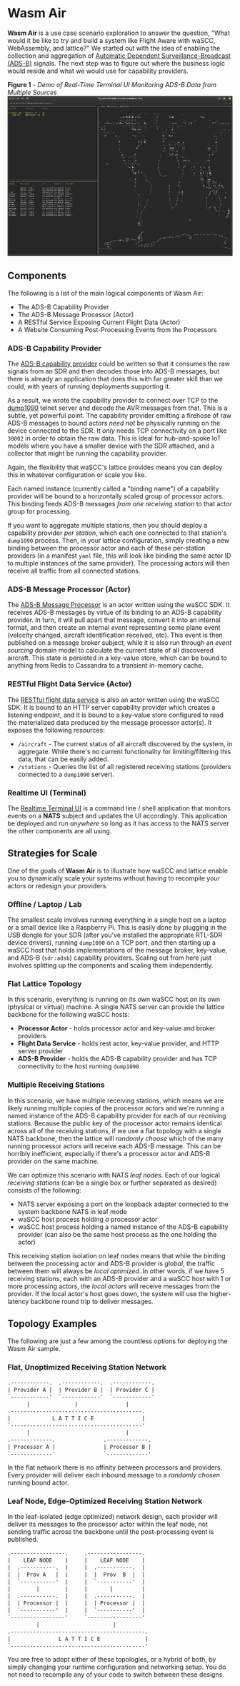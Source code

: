 # Wasm Air

**Wasm Air** is a use case scenario exploration to answer the question, "What would it be like to try and build a system like Flight Aware with waSCC, WebAssembly, and lattice?" We started out with the idea of enabling the collection and aggregation of [Automatic Dependent Surveillance-Broadcast (ADS-B)](https://www.faa.gov/nextgen/programs/adsb/faq/) signals. The next step was to figure out where the business logic would reside and what we would use for capability providers.

**Figure 1** - _Demo of Real-Time Terminal UI Monitoring ADS-B Data from Multiple Sources_
![Terminal Demo](./wasmair_demo.png)

## Components

The following is a list of the main logical components of Wasm Air:

* The ADS-B Capability Provider
* The ADS-B Message Processor (Actor)
* A RESTful Service Exposing Current Flight Data (Actor)
* A Website Consuming Post-Processing Events from the Processors

### ADS-B Capability Provider

The [ADS-B capability provider](./adsb-provider/) could be written so that it consumes the raw signals from an SDR and then decodes those into ADS-B messages, but there is already an application that does this with far greater skill than we could, with years of running deployments supporting it.

As a result, we wrote the capability provider to connect over TCP to the [dump1090](https://github.com/MalcolmRobb/dump1090) telnet server and decode the AVR messages from that. This is a subtle, yet powerful point. The capability provider emitting a firehose of raw ADS-B messages to bound actors _need not_ be physically running on the device connected to the SDR. It _only_ needs TCP connectivity on a port like `30002` in order to obtain the raw data. This is ideal for hub-and-spoke IoT models where you have a smaller device with the SDR attached, and a collector that might be running the capability provider.

Again, the flexibility that waSCC's lattice provides means you can deploy this in whatever configuration or scale you like.

Each named instance (currently called a "binding name") of a capability provider will be bound to a horizontally scaled group of processor actors. This binding feeds ADS-B messages _from one receiving station_ to that actor group for processing.

If you want to aggregate multiple stations, then you should deploy a capability provider _per station_, which each one connected to that station's `dump1090` process. Then, in your lattice configuration, simply creating a new binding between the processor actor and each of these per-station providers (in a manifest `yaml` file, this will look like binding the same actor ID to multiple instances of the same provider). The processing actors will then receive all traffic from all connected stations.

### ADS-B Message Processor (Actor)

The [ADS-B Message Processor](./adsb-processor) is an actor written using the waSCC SDK. It receives ADS-B messages by virtue of its binding to an ADS-B capability provider. In turn, it will pull apart that message, convert it into an internal format, and then create an internal _event_ representing some plane event (velocity changed, aircraft identification received, etc). This event is then published on a message broker subject, while it is also run through an _event sourcing_ domain model to calculate the current state of all discovered aircraft. This state is persisted in a key-value store, which can be bound to anything from Redis to Cassandra to a transient in-memory cache.

### RESTful Flight Data Service (Actor)

The [RESTful flight data service](./wasmair-rest) is also an actor written using the waSCC SDK. It is bound to an HTTP server capability provider which creates a listening endpoint, and it is bound to a key-value store configured to read the materialized data produced by the message processor actor(s). It exposes the following resources:

* `/aircraft` - The current status of all aircraft discovered by the system, in aggregate. While there's no current functionality for limiting/filtering this data, that can be easily added.
* `/stations` - Queries the list of all registered receiving stations (providers connected to a `dump1090` server).

### Realtime UI (Terminal)

The [Realtime Terminal UI](./terminal-ui) is a command line / shell application that monitors events on a **NATS** subject and updates
the UI accordingly. This application be deployed and run _anywhere_ so long as it has access to the NATS server the other components
are all using. 

## Strategies for Scale

One of the goals of **Wasm Air** is to illustrate how waSCC and lattice enable you to dynamically scale your systems without having to recompile your actors or redesign your providers.

### Offline / Laptop / Lab

The smallest scale involves running everything in a single host on a laptop or a small device like a Raspberry Pi. This is easily done by plugging in the USB dongle for your SDR (after you've installed the appropriate RTL-SDR device drivers), running `dump1090` on a TCP port, and then starting up a waSCC host that holds implementations of the message broker, key-value, and ADS-B (`sdr:adsb`) capability providers. Scaling out from here just involves splitting up the components and scaling them independently.

### Flat Lattice Topology

In this scenario, everything is running on its own waSCC host on its own (physical or virtual) machine. A single NATS server can provide the lattice backbone for the following waSCC hosts:

* **Processor Actor** - holds processor actor and key-value and broker providers
* **Flight Data Service** - holds rest actor, key-value provider, and HTTP server provider
* **ADS-B Provider** - holds the ADS-B capability provider and has TCP connectivity to the host running `dump1090`

### Multiple Receiving Stations

In this scenario, we have multiple receiving stations, which means we are likely running multiple copies of the processor actors and we're running a named instance of the ADS-B capability provider for each of our receiving stations. Because the public key of the processor actor remains identical across all of the receiving stations, if we use a flat topology with a single NATS backbone, then the lattice will _randomly choose_ which of the many running processor actors will receive each ADS-B message. This can be horribly inefficient, especially if there's a processor actor and ADS-B provider on the same machine.

We can optimize this scenario with NATS _leaf nodes_. Each of our logical _receiving stations_ (can be a single box or further separated as desired) consists of the following:

* NATS server exposing a port on the loopback adapter connected to the system backbone NATS in leaf mode
* waSCC host process holding _a_ processor actor
* waSCC host process holding a named instance of the ADS-B capability provider (can also be the same host process as the one holding the actor)

This receiving station isolation on leaf nodes means that while the binding between the processing actor and ADS-B provider is _global_, the traffic between them will always be _local optimized_. In other words, if we have 5 receiving stations, each with an ADS-B provider and a waSCC host with 1 or more processing actors, the _local actors_ will receive messages from the provider. If the local actor's host goes down, the system will use the higher-latency backbone round trip to deliver messages.

## Topology Examples

The following are just a few among the countless options for deploying the Wasm Air sample.

### Flat, Unoptimized Receiving Station Network

```
.------------.  .------------.  .------------.
| Provider A |  | Provider B |  | Provider C |
`------------'  `------------'  `------------'
      |              |               |
.-----------------------------------------.
|             L A T T I C E               |
`-----------------------------------------'
      |                              |
.-------------.               .-------------.
| Processor A |               | Processor B |
`-------------'               `-------------'
```

In the flat network there is no affinity between processors and providers. Every provider will deliver each inbound message to a _randomly chosen_ running bound actor.

### Leaf Node, Edge-Optimized Receiving Station Network

In the leaf-isolated (edge optimized) network design, each provider will deliver its messages to the processor actor within the leaf node, not sending traffic across the backbone until the post-processing event is published.

```
.-----------------.     .-----------------.
|    LEAF NODE    |     |    LEAF NODE    |
|  .-----------.  |     |  .-----------.  |
|  |  Prov A   |  |     |  |  Prov  B  |  |
|  `-----------'  |     |  `-----------'  |
|        |        |     |       |         |
|  .-----------.  |     |  .-----------.  |
|  | Processor |  |     |  | Processor |  |
|  `-----------'  |     |  `-----------'  |
`-----------------'     `-----------------'
         |                       |
.------------------------------------------.
|               L A T T I C E              |
`------------------------------------------'
```

You are free to adopt either of these topologies, or a hybrid of both, by simply changing your runtime configuration and networking setup. You do not need to recompile any of your code to switch between these designs.

